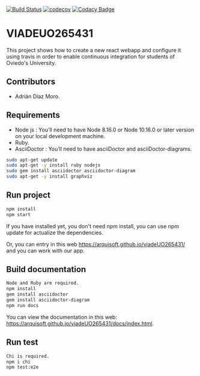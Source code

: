 [![Build Status](https://travis-ci.org/Arquisoft/viadeUO265431.svg?branch=master)](https://travis-ci.org/Arquisoft/viadeUO265431)
[![codecov](https://codecov.io/gh/Arquisoft/viadeUO265431/branch/master/graph/badge.svg)](https://codecov.io/gh/Arquisoft/viadeUO265431)
[![Codacy Badge](https://api.codacy.com/project/badge/Grade/2ab2a9322b4040d386f7cc5ad090b375)](https://www.codacy.com/gh/Arquisoft/viadeUO265431?utm_source=github.com&amp;utm_medium=referral&amp;utm_content=Arquisoft/viadeUO265431&amp;utm_campaign=Badge_Grade)

# VIADEUO265431

This project shows how to create a new react webapp and configure it using travis in order to enable continuous integration for students of Oviedo's University.

## Contributors
*   Adrián Díaz Moro.

## Requirements
*   Node js : You’ll need to have Node 8.16.0 or Node 10.16.0 or later version on your local development machine.
*   Ruby.
*   AsciiDoctor : You’ll need to have asciiDoctor and asciiDoctor-diagrams.

```sh
sudo apt-get update
sudo apt-get -y install ruby nodejs
sudo gem install asciidoctor asciidoctor-diagram
sudo apt-get -y install graphviz 
```

## Run project

```sh
npm install
npm start
```

If you have installed yet, you don't need npm install, you can use npm update for actualize the dependencies.

Or, you can entry in this web <https://arquisoft.github.io/viadeUO265431/> and you can work with our app.

## Build documentation

```sh
Node and Ruby are required. 
npm install
gem install asciidoctor
gem install asciidoctor-diagram 
npm run docs
```

You can view the documentation in this web: <https://arquisoft.github.io/viadeUO265431/docs/index.html>.

## Run test

```sh
Chi is required. 
npm i chi 
npm test:e2e
```
